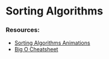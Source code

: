 # Sorting Algorithms

### Resources:

- [Sorting Algorithms Animations](https://www.toptal.com/developers/sorting-algorithms)
- [Big O Cheatsheet](https://www.bigocheatsheet.com/)
